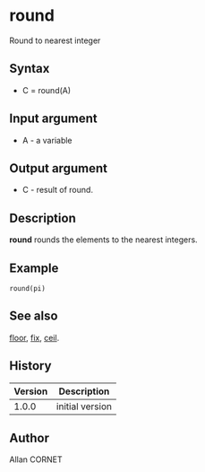 

# round

Round to nearest integer

## Syntax

- C = round(A)

## Input argument

 - A - a variable

## Output argument

 - C - result of round.

## Description


  <p><b>round</b> rounds the elements to the nearest integers.</p>


## Example

```Nelson
round(pi)
```

## See also

[floor](floor.md), [fix](fix.md), [ceil](ceil.md).
## History

|Version|Description|
|------|------|
|1.0.0|initial version|


## Author

Allan CORNET



